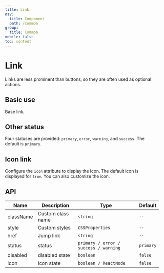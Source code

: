 ```yaml
---
title: Link
nav:
  title: Component
  path: /common
group:
  title: Common
mobile: false
toc: content
---
```


# Link

Links are less prominent than buttons, so they are often used as optional actions.

## Basic use

Base link.

<code src="./demos/index1.tsx"></code>

## Other status

Four statuses are provided: `primary`, `error`, `warning`, and `success`. The default is `primary`.

<code src="./demos/index2.tsx"></code>

## Icon link

Configure the `icon` attribute to display the icon. The default icon is displayed for `true`. You can also customize the icon.

<code src="./demos/index3.tsx"></code>

## API

| Name      | Description       | Type                                  | Default   |
| --------- | ----------------- | ------------------------------------- | --------- |
| className | Custom class name | `string`                              | `--`      |
| style     | Custom styles     | `CSSProperties`                       | `--`      |
| href      | Jump link         | `string`                              | `--`      |
| status    | status            | `primary / error / success / warning` | `primary` |
| disabled  | disabled state    | `boolean`                             | `false`   |
| icon      | Icon state        | `boolean / ReactNode`                 | `false`   |
